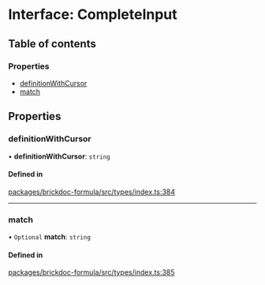 # Interface: CompleteInput

## Table of contents

### Properties

- [definitionWithCursor](CompleteInput.md#definitionwithcursor)
- [match](CompleteInput.md#match)

## Properties

### <a id="definitionwithcursor" name="definitionwithcursor"></a> definitionWithCursor

• **definitionWithCursor**: `string`

#### Defined in

[packages/brickdoc-formula/src/types/index.ts:384](https://github.com/mashcard/mashcard/blob/main/packages/brickdoc-formula/src/types/index.ts#L384)

---

### <a id="match" name="match"></a> match

• `Optional` **match**: `string`

#### Defined in

[packages/brickdoc-formula/src/types/index.ts:385](https://github.com/mashcard/mashcard/blob/main/packages/brickdoc-formula/src/types/index.ts#L385)
